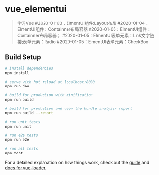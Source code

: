 # vue_elementui

> 学习Vue
#2020-01-03：ElmentUI组件:Layout布局
#2020-01-04：ElmentUI组件：Containner布局容器
#2020-01-05：ElmentUI组件：Containner布局容器；
#2020-01-05：ElmentUI表单元素：Link文字链接;表单元素：Radio
#2020-01-05：ElmentUI表单元素：CheckBox
## Build Setup

``` bash
# install dependencies
npm install

# serve with hot reload at localhost:8080
npm run dev

# build for production with minification
npm run build

# build for production and view the bundle analyzer report
npm run build --report

# run unit tests
npm run unit

# run e2e tests
npm run e2e

# run all tests
npm test
```

For a detailed explanation on how things work, check out the [guide](http://vuejs-templates.github.io/webpack/) and [docs for vue-loader](http://vuejs.github.io/vue-loader).
